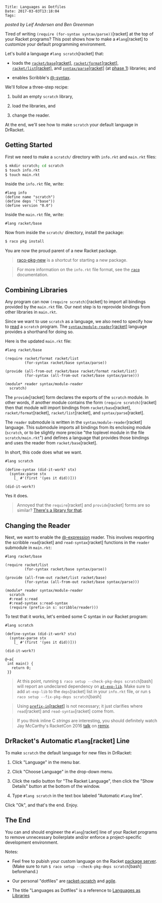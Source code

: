    Title: Languages as Dotfiles
    Date: 2017-03-03T13:18:04
    Tags: 

*posted by Leif Andersen and Ben Greenman*

Tired of writing `(require (for-syntax syntax/parse))`[racket] at the top of your
Racket programs?
This post shows how to make a `#lang`[racket] to customize your default programming
environment.

<!-- more -->

Let's build a language `#lang scratch`[racket] that:

* loads the [`racket/base`[racket]](http://docs.racket-lang.org/reference/index.html),
  [`racket/format`[racket]](http://docs.racket-lang.org/reference/strings.html#%28mod-path._racket%2Fformat%29),
  [`racket/list`[racket]](http://docs.racket-lang.org/reference/pairs.html#%28mod-path._racket%2Flist%29), and
  [`syntax/parse`[racket]](http://docs.racket-lang.org/syntax/stxparse.html)
  (at [phase 1](http://docs.racket-lang.org/guide/phases.html))
  libraries; and

* enables Scribble's [@-syntax](http://docs.racket-lang.org/scribble/reader.html).

We'll follow a three-step recipe:

1. build an empty `scratch` library,

2. load the libraries, and

3. change the reader.

At the end, we'll see how to make `scratch` your default language in
DrRacket.


## Getting Started

First we need to make a `scratch/` directory with `info.rkt` and `main.rkt` files:

```bash
$ mkdir scratch; cd scratch
$ touch info.rkt
$ touch main.rkt
```

Inside the `info.rkt` file, write:

```racket
#lang info
(define name "scratch")
(define deps '("base"))
(define version "0.0")
```

Inside the `main.rkt` file, write:

```racket
#lang racket/base
```

Now from inside the `scratch/` directory, install the package:

```bash
$ raco pkg install
```

You are now the proud parent of a new Racket package.

> [raco-pkg-new](http://docs.racket-lang.org/pkg/cmdline.html#%28part._raco-pkg-new%29) is a shortcut for starting a new package.

> For more information on the `info.rkt` file format, see the
> [`raco`](http://docs.racket-lang.org/raco/info_rkt.html) documentation.

## Combining Libraries

Any program can now `(require scratch)`[racket] to import all bindings provided
by the `main.rkt` file.
Our next step is to reprovide bindings from other libraries in `main.rkt`.

Since we want to use `scratch` as a language, we also need to specify how to
[read](http://docs.racket-lang.org/reference/Reading.html#%28def._%28%28quote._~23~25kernel%29._read%29%29)
a `scratch` program.
The [`syntax/module-reader`[racket]](http://docs.racket-lang.org/syntax/reader-helpers.html#%28mod-path._syntax%2Fmodule-reader%29)
language provides a shorthand for doing so.

Here is the updated `main.rkt` file:

```racket
#lang racket/base

(require racket/format racket/list
         (for-syntax racket/base syntax/parse))

(provide (all-from-out racket/base racket/format racket/list)
         (for-syntax (all-from-out racket/base syntax/parse)))

(module* reader syntax/module-reader
  scratch)
```


The `provide`[racket] form declares the exports of the `scratch` module.
In other words, if another module contains the form `(require scratch)`[racket]
then that module will import bindings from `racket/base`[racket],
`racket/format`[racket], `racket/list`[racket], and `syntax/parse`[racket].

The `reader` submodule is written in the `syntax/module-reader`[racket]
language.
This submodule imports all bindings from its enclosing module
(`scratch`, or to be slightly more precise "the toplevel module in the
file `scratch/main.rkt`") and defines a language that provides those
bindings and uses the reader from `racket/base`[racket].

In short, this code does what we want.

```racket
#lang scratch

(define-syntax (did-it-work? stx)
  (syntax-parse stx
    [_ #'(first '(yes it did))]))

(did-it-work?)
```

Yes it does.

> Annoyed that the `require`[racket] and `provide`[racket] forms are so
> similar? [There's a library for that](http://docs.racket-lang.org/reprovide/index.html).


## Changing the Reader

Next, we want to enable the
[@-expression](http://docs.racket-lang.org/scribble/reader-internals.html#%28mod-path._scribble%2Freader%29)
reader.
This involves rexporting the scribble `read`[racket] and `read-syntax`[racket]
functions in the `reader` submodule in `main.rkt`:

```racket
#lang racket/base

(require racket/list
         (for-syntax racket/base syntax/parse))

(provide (all-from-out racket/list racket/base)
         (for-syntax (all-from-out racket/base syntax/parse)))

(module* reader syntax/module-reader
  scratch
  #:read s:read
  #:read-syntax s:read-syntax
  (require (prefix-in s: scribble/reader)))
```

To test that it works, let's embed some C syntax in our Racket program:

```racket
#lang scratch

(define-syntax (did-it-work? stx)
  (syntax-parse stx
    [_ #'(first '(yes it did))]))

(did-it-work?)

@~a{
 int main() {
   return 0;
 }}
```

> At this point, running `$ raco setup --check-pkg-deps scratch`[bash] will
> report an undeclared dependency on [`at-exp-lib`](http://docs.racket-lang.org/scribble/reader-internals.html#%28mod-path._at-exp%29).
> Make sure to add `at-exp-lib` to the `deps`[racket] list in your
> `info.rkt` file, or run `$ raco setup --fix-pkg-deps scratch`[bash]

> Using [`prefix-in`[racket]](http://docs.racket-lang.org/reference/require.html#%28form._%28%28lib._racket%2Fprivate%2Fbase..rkt%29._prefix-in%29%29)
> is not necessary; it just clarifies where
> `read`[racket] and `read-syntax`[racket] come from.

> If you think inline C _strings_ are interesting, you should
> definitely watch Jay McCarthy's RacketCon 2016
> [talk](https://www.youtube.com/watch?v=r1kE3R26dK0) on
> [remix](https://github.com/jeapostrophe/remix).


## DrRacket's Automatic `#lang`[racket] Line

To make `scratch` the default language for new files in DrRacket:

1. Click "Language" in the menu bar.

2. Click "Choose Language" in the drop-down menu.

3. Click the radio button for "The Racket Language", then click the "Show Details" button at the bottom of the window.

4. Type `#lang scratch` in the text box labeled "Automatic `#lang` line".

Click "Ok", and that's the end. Enjoy.


## The End

You can and should engineer the `#lang`[racket] line of your Racket programs to
remove unnecessary boilerplate and/or enforce a project-specific development
environment.

Notes:

* Feel free to pubish your custom language on the Racket
  [package server](https://pkgn.racket-lang.org).
  (Make sure to run `$ raco setup --check-pkg-deps scratch`[bash] beforehand.)

* Our personal "dotfiles" are
  [racket-scratch](https://github.com/LeifAndersen/racket-scratch)
  and [agile](https://github.com/bennn/agile).

* The title "Languages as Dotfiles" is a reference to
  [Languages as Libraries](/2011/03/languages-as-libraries-pldi-2011.html)

